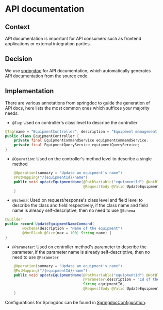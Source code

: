 # API documentation

## Context

API documentation is important for API consumers such as frontend applications or external integration parties.

## Decision

We use [springdoc](https://springdoc.org/) for API documentation, which automatically generates API documentation from
the source code.

## Implementation

There are various annotations from springdoc to guide the generation of API docs, here lists the most common ones which
suffices your majority needs:

- `@Tag`: Used on controller's class level to describe the controller

```java
@Tag(name = "EquipmentController", description = "Equipment management APIs")
public class EquipmentController {
    private final EquipmentCommandService equipmentCommandService;
    private final EquipmentQueryService equipmentQueryService;
}
```

- `@Operation`: Used on the controller's method level to describe a single method

```java
    @Operation(summary = "Update an equipment's name")
    @PutMapping("/{equipmentId}/name")
    public void updateEquipmentName(@PathVariable("equipmentId") @NotBlank String equipmentId,
                                    @RequestBody @Valid UpdateEquipmentNameCommand updateEquipmentNameCommand) {
    }
```

- `@Schema`: Used on request/response's class level and field level to describe the class and field respectively, if the
  class name and field name is already self-descriptive, then no need to use `@Schema`

```java
@Builder
public record UpdateEquipmentNameCommand(
        @Schema(description = "Name of the equipment")
        @NotBlank @Size(max = 100) String name) {
}
```

- `@Parameter`: Used on controller method's parameter to describe the parameter, if the parameter name is already
  self-descriptive, then no need to use `@Parameter`

```java
    @Operation(summary = "Update an equipment's name")
    @PutMapping("/{equipmentId}/name")
    public void updateEquipmentName(@PathVariable("equipmentId") @NotBlank
                                    @Parameter(description = "Id of the equipment")
                                    String equipmentId,
                                    @RequestBody @Valid UpdateEquipmentNameCommand updateEquipmentNameCommand) {
    }
```

Configurations for Springdoc can be found
in [SpringdocConfiguration](../src/main/java/deviceet/common/configuration/SpringdocConfiguration.java).


